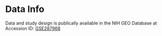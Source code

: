 # Data Info

Data and study design is publically available in the NIH GEO Database at Accession ID: [GSE287968](https://www.ncbi.nlm.nih.gov/geo/query/acc.cgi?acc=GSE287968)
